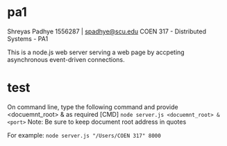 # pa1
Shreyas Padhye
1556287 | spadhye@scu.edu
COEN 317 - Distributed Systems - PA1

This is a node.js web server serving a web page by accpeting asynchronous event-driven connections.

# test
On command line, type the following command and provide <docuemnt_root> & <port> as required
[CMD]
`node server.js <docuemnt_root> & <port>`
Note: Be sure to keep document root address in quotes 

For example:
`node server.js "/Users/COEN 317" 8000`

